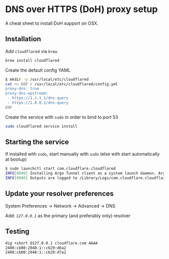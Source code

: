 # DNS over HTTPS (DoH) proxy setup

A cheat sheet to install DoH support on OSX.

## Installation

Add `cloudflared` via `brew`

```bash
brew install cloudflared
```

Create the default config YAML

```bash
$ mkdir -p /usr/local/etc/cloudflared
cat << EOF > /usr/local/etc/cloudflared/config.yml
proxy-dns: true
proxy-dns-upstream:
 - https://1.1.1.1/dns-query
 - https://1.0.0.1/dns-query
EOF
```

Create the service with `sudo` in order to bind to port 53

```bash
sudo cloudflared service install
```

## Starting the service

If installed with `sudo`, start manually with `sudo` (else with start automatically at bootup)

```bash
$ sudo launchctl start com.cloudflare.cloudflared
INFO[0000] Installing Argo Tunnel client as a system launch daemon. Argo Tunnel client will run at boot
INFO[0000] Outputs are logged to /Library/Logs/com.cloudflare.cloudflared.err.log and /Library/Logs/com.cloudflare.cloudflared.out.log
```

## Update your resolver preferences

System Preferences -> Network -> Advanced -> DNS

Add: _`127.0.0.1`_ as the primary (and preferably only) resolver

## Testing

```bash
dig +short @127.0.0.1 cloudflare.com AAAA
2400:cb00:2048:1::c629:d6a2
2400:cb00:2048:1::c629:d7a2
```
